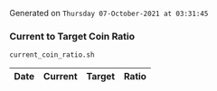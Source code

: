 Generated on `Thursday 07-October-2021 at 03:31:45`

### Current to Target Coin Ratio
`current_coin_ratio.sh`

Date|Current|Target|Ratio
---|---|---|---

